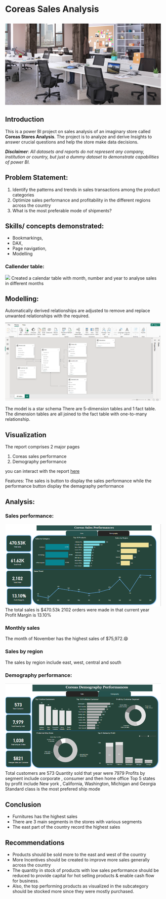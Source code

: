 # Coreas Sales Analysis

![](intro_image.jpg)
---

## Introduction

This is a power BI project on sales analysis of an imaginary store called **Coreas Stores Analysis**. 
The project is to analyze and derive Insights to answer crucial questions and help the store make data decisions.

_**Disclaimer**_: _All datasets and reports do not represent any company, institution or country, but just a dummy dataset to demonstrate capabilities of power BI._

## Problem Statement:
1.	Identify the patterns and trends in sales transactions among the product categories
2.	Optimize sales performance and profitability in the different regions across the country
3.	What is the most preferable mode of shipments?

## Skills/ concepts demonstrated:
- Bookmarkings,
-  DAX,
-  Page navigation,
-  Modelling

### Callender table:

![](Calendar_Table.png)
Created a calendar table with month, number and year to analyse sales in different months

 ## Modelling:
 Automatically derived relationships are adjusted to remove and replace unwanted relationships with the required.

![](Modelling.png)

The model is a star schema
There are 5-dimension tables and 1 fact table. The dimension tables are all joined to the fact table with one-to-many relationship.

## Visualization
The report comprises 2 major pages
1.	Coreas sales performance
2.	Demography performance

you can interact with the report [here](https://app.powerbi.com/groups/me/reports/4dfa8df7-c7c0-407d-8add-0e005665f3df/ReportSection46e6db90e580d907e480?experience=power-bi)

Features:
The sales is button to display the sales performance while the performance button display the demagraphy performance 

## Analysis:
### Sales performance: 
![](Dashboard_1.png)
The total sales is $470.53k
2102 orders were made in that current year
Profit Margin is 13.10%

### Monthly sales
The month of November has the highest sales of $75,972.😄

### Sales by region
The sales by region include east, west, central and south

### Demography performance:
![](Dashboard_2.png)
Total customers are 573
Quantity sold that year were 7979
Profits by segment include corporate , consumer and then home office
Top 5 states by profit include New york , California, Washington, Michigan and Georgia
Standard class is the most prefered ship mode

## Conclusion 
- Furnitures has the highest sales 
- There are 3 main segments in the stores with various segments
- The east part of the country record the highest sales
 
## Recommendations
- Products should be sold more to the east and west of the country
- More Incentives should be created to improve more sales generally across the country
- The quantity in stock of products with low sales performance should be reduced to provide capital for hot selling products & enable cash flow for business.
- Also, the top performing products as visualized in the subcategory should be stocked more since they were mostly purchased.

  
  


 

